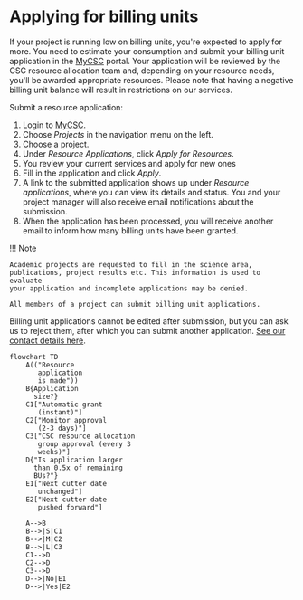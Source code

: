 # Applying for billing units

If your project is running low on billing units, you're expected to apply for more. You need to estimate your consumption and submit your billing unit application in the [MyCSC](https://my.csc.fi) portal. Your application will be reviewed by the CSC resource allocation team and, depending on your resource needs, you'll be awarded appropriate resources.
Please note that having a negative billing unit balance will result in restrictions on our services.

Submit a resource application:

1. Login to [MyCSC](https://my.csc.fi).
2. Choose _Projects_ in the navigation menu on the left.
3. Choose a project.
4. Under _Resource Applications_, click _Apply for Resources_.
5. You review your current services and apply for new ones
6. Fill in the application and click _Apply_.
7. A link to the submitted application shows up under _Resource applications_,
   where you can view its details and status. You and your project manager will
   also receive email notifications about the submission.
8. When the application has been processed, you will receive another
   email to inform how many billing units have been granted.

!!! Note

    Academic projects are requested to fill in the science area,
    publications, project results etc. This information is used to evaluate
    your application and incomplete applications may be denied.

    All members of a project can submit billing unit applications.

Billing unit applications cannot be edited after submission, but you
can ask us to reject them, after which you can submit another
application. [See our contact details here](../support/contact.md).

```mermaid
flowchart TD
    A(("Resource
       application
       is made"))
    B{Application
      size?}
    C1["Automatic grant
       (instant)"]
    C2["Monitor approval
       (2-3 days)"]
    C3["CSC resource allocation
       group approval (every 3
       weeks)"]
    D{"Is application larger
      than 0.5x of remaining
      BUs?"}
    E1["Next cutter date
       unchanged"]
    E2["Next cutter date
       pushed forward"]

    A-->B
    B-->|S|C1
    B-->|M|C2
    B-->|L|C3
    C1-->D
    C2-->D
    C3-->D
    D-->|No|E1
    D-->|Yes|E2
```
